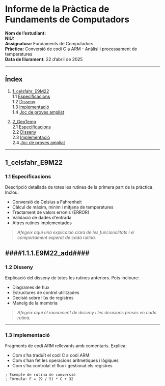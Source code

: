 # **Informe de la Pràctica de Fundaments de Computadors**

**Nom de l’estudiant:**  
**NIU:**  
**Assignatura:** Fundaments de Computadors  
**Pràctica:** Conversió de codi C a ARM - Anàlisi i processament de temperatures  
**Data de lliurament:** 22 d’abril de 2025

---

## **Índex**

1. [1_celsfahr_E9M22](#1_celsfahr_E9M22)  
    1.1 [Especificacions](#11-especificacions)  
    1.2 [Disseny](#12-disseny)  
    1.3 [Implementació](#13-implementació)  
    1.4 [Joc de proves ampliat](#14-joc-de-proves-ampliat)

2. [2_GeoTemp](#2_geotemp)  
    2.1 [Especificacions](#21-especificacions)  
    2.2 [Disseny](#22-disseny)  
    2.3 [Implementació](#23-implementació)  
    2.4 [Joc de proves ampliat](#24-joc-de-proves-ampliat)

---

## **1_celsfahr_E9M22**

### **1.1 Especificacions**

Descripció detallada de totes les rutines de la primera part de la pràctica. Inclou:

- Conversió de Celsius a Fahrenheit  
- Càlcul de màxim, mínim i mitjana de temperatures  
- Tractament de valors erronis (ERROR)  
- Validació de dades d'entrada  
- Altres rutines implementades

> _Afegeix aquí una explicació clara de les funcionalitats i el comportament esperat de cada rutina._

####1.1.1.E9M22_add####
---

### **1.2 Disseny**

Explicació del disseny de totes les rutines anteriors. Pots incloure:

- Diagrames de flux  
- Estructures de control utilitzades  
- Decisió sobre l’ús de registres  
- Maneig de la memòria

> _Afegeix aquí el raonament de disseny i les decisions preses en cada rutina._

---

### **1.3 Implementació**

Fragments de codi ARM rellevants amb comentaris. Explica:

- Com s’ha traduït el codi C a codi ARM  
- Com s’han fet les operacions aritmètiques i lògiques  
- Com s’ha controlat el flux i gestionat els registres

```assembly
; Exemple de rutina de conversió
; Fórmula: F = (9 / 5) * C + 32
